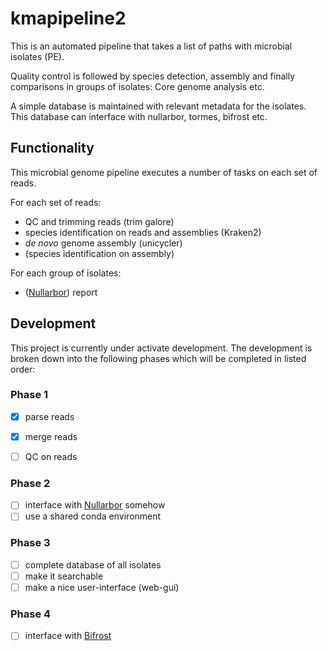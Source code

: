 # kmapipeline2

This is an automated pipeline that takes a list of paths with microbial isolates (PE).

Quality control is followed by species detection, assembly and finally comparisons in groups of isolates: Core genome analysis etc.

A simple database is maintained with relevant metadata for the isolates. This database can interface with nullarbor, tormes, bifrost etc. 

## Functionality
This microbial genome pipeline executes a number of tasks on each set of reads.

For each set of reads:
 - QC and trimming reads (trim galore)
 - species identification on reads and assemblies (Kraken2)
 - _de novo_ genome assembly (unicycler)
 - (species identification on assembly) 
 
For each group of isolates:
 - ([Nullarbor](https://github.com/tseemann/nullarbor)) report


## Development
This project is currently under activate development.
The development is broken down into the following phases which will be completed in listed order:

### Phase 1
 - [x] parse reads
 - [x] merge reads
 - [ ] QC on reads
 
 
### Phase 2
 - [ ] interface with [Nullarbor](https://github.com/tseemann/nullarbor) somehow
 - [ ] use a shared conda environment

### Phase 3
 - [ ] complete database of all isolates
 - [ ] make it searchable
 - [ ] make a nice user-interface (web-gui)
 
### Phase 4
 - [ ] interface with [Bifrost](https://github.com/ssi-dk/bifrost)
 

